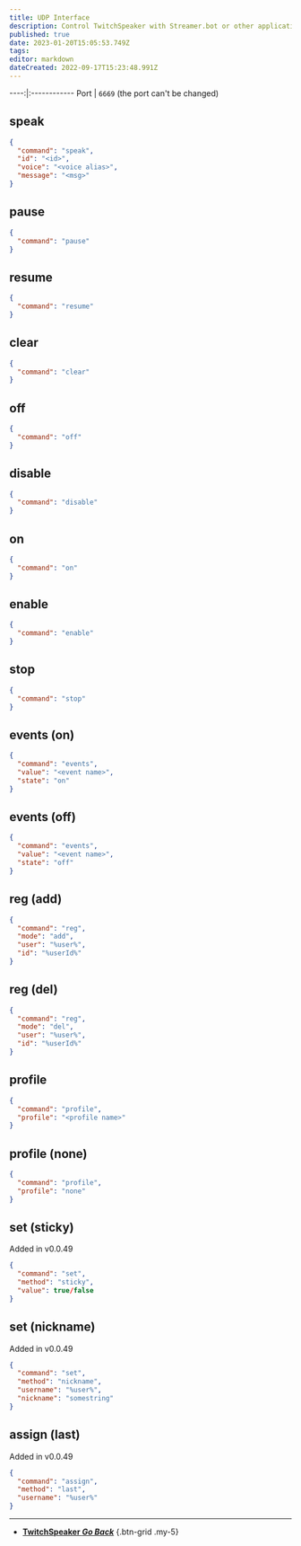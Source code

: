 ```yaml
---
title: UDP Interface
description: Control TwitchSpeaker with Streamer.bot or other applications over a UDP connection
published: true
date: 2023-01-20T15:05:53.749Z
tags: 
editor: markdown
dateCreated: 2022-09-17T15:23:48.991Z
---
```


----:|:------------
Port | `6669` (the port can't be changed)

## speak
```json
{
  "command": "speak",
  "id": "<id>",
  "voice": "<voice alias>",
  "message": "<msg>"
}
```

## pause
```json
{
  "command": "pause"
}
```
  
## resume
```json
{
  "command": "resume"
}
```

## clear
```json
{
  "command": "clear"
}
```

## off
```json
{
  "command": "off"
}
```

## disable
```json
{
  "command": "disable"
}
```

## on
```json
{
  "command": "on"
}
```

## enable
```json
{
  "command": "enable"
}
```

## stop
```json
{
  "command": "stop"
}
```

## events (on)
```json
{
  "command": "events",
  "value": "<event name>",
  "state": "on"
}
```

## events (off)
```json
{
  "command": "events",
  "value": "<event name>",
  "state": "off"
}
```

## reg (add)
```json
{
  "command": "reg",
  "mode": "add",
  "user": "%user%",
  "id": "%userId%"
}
```

## reg (del)
```json
{
  "command": "reg",
  "mode": "del",
  "user": "%user%",
  "id": "%userId%"
}
```

## profile
```json
{
  "command": "profile",
  "profile": "<profile name>"
}
```

## profile (none)
```json
{
  "command": "profile", 
  "profile": "none"
}
```

## set (sticky)
Added in v0.0.49
```json
{
  "command": "set",
  "method": "sticky",
  "value": true/false
}
```

## set (nickname)
Added in v0.0.49
```json
{
  "command": "set",
  "method": "nickname",
  "username": "%user%",
  "nickname": "somestring"
}
```

## assign (last)
Added in v0.0.49
```json
{
  "command": "assign",
  "method": "last",
  "username": "%user%"
}
```

---

- [<i class="mdi mdi-chevron-left"></i>**TwitchSpeaker *Go Back***](/TwitchSpeaker)
{.btn-grid .my-5}
